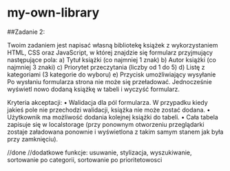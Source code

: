 # my-own-library

##Zadanie 2:

Twoim zadaniem jest napisać własną bibliotekę książek z wykorzystaniem HTML, CSS oraz JavaScript,
w której znajdzie się formularz przyjmujący następujące pola:
a) Tytuł książki (co najmniej 1 znak)
b) Autor książki (co najmniej 3 znaki)
c) Priorytet przeczytania (liczby od 1 do 5)
d) Listę z kategoriami (3 kategorie do wyboru)
e) Przycisk umożliwiający wysyłanie
Po wysłaniu formularza strona nie może się przeładować. Jednocześnie wyświetl nowo dodaną
książkę w tabeli i wyczyść formularz.

Kryteria akceptacji:
• Walidacja dla pól formularza. W przypadku kiedy jakieś pole nie przechodzi walidacji, książka
nie może zostać dodana.
• Użytkownik ma możliwość dodania kolejnej książki do tabeli.
• Cała tabela zapisuje się w localstorage (przy ponownym otworzeniu przeglądarki zostaje
załadowana ponownie i wyświetlona z takim samym stanem jak była przy zamknięciu).

//done
//dodatkowe funkcje: usuwanie, stylizacja, wyszukiwanie, sortowanie po categorii, sortowanie po prioritetowosci
